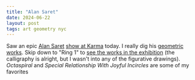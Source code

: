```yaml
---
title: "Alan Saret"
date: 2024-06-22
layout: post
tags: art geometry nyc
---
```


Saw an epic [Alan Saret](https://en.wikipedia.org/wiki/Alan_Saret) [show at Karma](https://karmakarma.org/exhibitions/alan-saret-ny-2024/) today.  I really dig his [geometric works](https://alan-saret.com/thumbnails-go.html).  Skip down to "Ring 1" to [see the works in the exhibition](https://karmakarma.org/exhibitions/alan-saret-ny-2024/works/) (the calligraphy is alright, but I wasn't into any of the figurative drawings). *Octaspiral* and *Special Relationship With Joyful Incircles* are some of my favorites